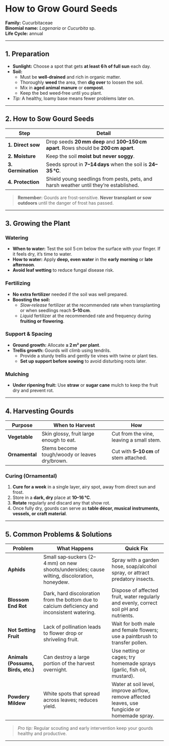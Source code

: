 # How to Grow Gourd Seeds

**Family:** Cucurbitaceae  
**Binomial name:** _Lagenaria_ or _Cucurbita_ sp.  
**Life Cycle:** annual  

---

## 1. Preparation

- **Sunlight:** Choose a spot that gets **at least 6 h of full sun** each day.  
- **Soil:**  
  - Must be **well‑drained** and rich in organic matter.  
  - Thoroughly **weed** the area, then **dig over** to loosen the soil.  
  - Mix in **aged animal manure** or **compost**.  
  - Keep the bed weed‑free until you plant.  
- *Tip:* A healthy, loamy base means fewer problems later on.

---

## 2. How to Sow Gourd Seeds

| Step | Detail |
|------|--------|
| **1. Direct sow** | Drop seeds **20 mm deep** and **100–150 cm apart**. Rows should be **200 cm apart**. |
| **2. Moisture** | Keep the soil **moist but never soggy**. |
| **3. Germination** | Seeds sprout in **7–14 days** when the soil is **24–35 °C**. |
| **4. Protection** | Shield young seedlings from pests, pets, and harsh weather until they’re established. |

> **Remember:** Gourds are frost‑sensitive. **Never transplant or sow outdoors** until the danger of frost has passed.

---

## 3. Growing the Plant

### Watering

- **When to water:** Test the soil 5 cm below the surface with your finger. If it feels dry, it’s time to water.  
- **How to water:** Apply **deep, even water** in the **early morning** or **late afternoon**.  
- **Avoid leaf wetting** to reduce fungal disease risk.

### Fertilizing

- **No extra fertilizer** needed if the soil was well prepared.  
- **Boosting the soil:**  
  - *Slow‑release* fertilizer at the recommended rate when transplanting or when seedlings reach **5–10 cm**.  
  - *Liquid* fertilizer at the recommended rate and frequency during **fruiting or flowering**.

### Support & Spacing

- **Ground growth:** Allocate **≥ 2 m² per plant**.  
- **Trellis growth:** Gourds will climb using tendrils.  
  - Provide a sturdy trellis and gently tie vines with twine or plant ties.  
  - **Set up support before sowing** to avoid disturbing roots later.

### Mulching

- **Under ripening fruit:** Use **straw** or **sugar cane** mulch to keep the fruit dry and prevent rot.

---

## 4. Harvesting Gourds

| Purpose | When to Harvest | How |
|---------|-----------------|-----|
| **Vegetable** | Skin glossy, fruit large enough to eat. | Cut from the vine, leaving a small stem. |
| **Ornamental** | Stems become tough/woody or leaves dry/brown. | Cut with **5–10 cm** of stem attached. |

### Curing (Ornamental)

1. **Cure for a week** in a single layer, airy spot, away from direct sun and frost.  
2. Store in a **dark, dry** place at **10–16 °C**.  
3. **Rotate** regularly and discard any that show rot.  
4. Once fully dry, gourds can serve as **table décor, musical instruments, vessels, or craft material**.

---

## 5. Common Problems & Solutions

| Problem | What Happens | Quick Fix |
|---------|--------------|-----------|
| **Aphids** | Small sap‑suckers (2–4 mm) on new shoots/undersides; cause wilting, discoloration, honeydew. | Spray with a garden hose, soap/alcohol spray, or attract predatory insects. |
| **Blossom End Rot** | Dark, hard discoloration from the bottom due to calcium deficiency and inconsistent watering. | Dispose of affected fruit, water regularly and evenly, correct soil pH and nutrients. |
| **Not Setting Fruit** | Lack of pollination leads to flower drop or shriveling fruit. | Wait for both male and female flowers; use a paintbrush to transfer pollen. |
| **Animals (Possums, Birds, etc.)** | Can destroy a large portion of the harvest overnight. | Use netting or cages; try homemade sprays (garlic, fish oil, mustard). |
| **Powdery Mildew** | White spots that spread across leaves; reduces yield. | Water at soil level, improve airflow, remove affected leaves, use fungicide or homemade spray. |

> *Pro tip:* Regular scouting and early intervention keep your gourds healthy and productive.

---